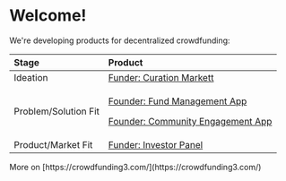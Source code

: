 # Welcome!

We're developing products for decentralized crowdfunding:

<table>
  <thead>
    <tr>
      <th style="text-align:left">Stage</th>
      <th style="text-align:left">Product</th>
    </tr>
  </thead>
  <tbody>
    <tr>
      <td style="text-align:left">Ideation</td>
      <td style="text-align:left"><a href="https://wiki.crowdfunding3.com/docs/community-engagement-app-motiv8">Funder: Curation Markett</a>
      </td>
    </tr>
    <tr>
      <td style="text-align:left">Problem/Solution Fit</td>
      <td style="text-align:left">
        <p><a href="https://wiki.crowdfunding3.com/docs/fund-management-app-wip">Founder: Fund Management App</a>
        </p>
        <p><a href="https://wiki.crowdfunding3.com/docs/community-engagement-app-motiv8">Founder: Community Engagement App</a>
        </p>
      </td>
    </tr>
    <tr>
      <td style="text-align:left">Product/Market Fit</td>
      <td style="text-align:left"><a href="https://wiki.crowdfunding3.com/docs/investor-panel">Funder: Investor Panel</a>
      </td>
    </tr>
  </tbody>
</table>More on [https://crowdfunding3.com/](https://crowdfunding3.com/)

